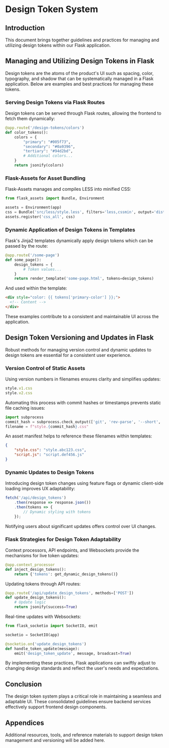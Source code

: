 # Design Token System

## Introduction
This document brings together guidelines and practices for managing and utilizing design tokens within our Flask application.

## Managing and Utilizing Design Tokens in Flask

Design tokens are the atoms of the product's UI such as spacing, color, typography, and shadow that can be systematically managed in a Flask application. Below are examples and best practices for managing these tokens.

### Serving Design Tokens via Flask Routes

Design tokens can be served through Flask routes, allowing the frontend to fetch them dynamically:

```python
@app.route('/design-tokens/colors')
def color_tokens():
    colors = {
        "primary": "#005f73",
        "secondary": "#0a9396",
        "tertiary": "#94d2bd",
        # Additional colors...
    }
    return jsonify(colors)
```

### Flask-Assets for Asset Bundling
Flask-Assets manages and compiles LESS into minified CSS:

```python
from flask_assets import Bundle, Environment

assets = Environment(app)
css = Bundle('src/less/style.less', filters='less,cssmin', output='dist/css/style.css')
assets.register('css_all', css)
```

### Dynamic Application of Design Tokens in Templates
Flask's Jinja2 templates dynamically apply design tokens which can be passed by the route:

```python
@app.route('/some-page')
def some_page():
    design_tokens = {
        # Token values...
    }
    return render_template('some-page.html', tokens=design_tokens)
```

And used within the template:

```html
<div style="color: {{ tokens['primary-color'] }};">
  <!-- Content -->
</div>
```

These examples contribute to a consistent and maintainable UI across the application.

## Design Token Versioning and Updates in Flask
Robust methods for managing version control and dynamic updates to design tokens are essential for a consistent user experience.

### Version Control of Static Assets
Using version numbers in filenames ensures clarity and simplifies updates:

```javascript
style.v1.css
style.v2.css
```

Automating this process with commit hashes or timestamps prevents static file caching issues:

```python
import subprocess
commit_hash = subprocess.check_output(['git', 'rev-parse', '--short', 'HEAD']).decode('utf-8').strip()
filename = f"style.{commit_hash}.css"
```

An asset manifest helps to reference these filenames within templates:

```json
{
    "style.css": "style.abc123.css",
    "script.js": "script.def456.js"
}
```

### Dynamic Updates to Design Tokens
Introducing design token changes using feature flags or dynamic client-side loading improves UX adaptability:

```javascript
fetch('/api/design_tokens')
    .then(response => response.json())
    .then(tokens => {
        // Dynamic styling with tokens
    });
```

Notifying users about significant updates offers control over UI changes.

### Flask Strategies for Design Token Adaptability
Context processors, API endpoints, and Websockets provide the mechanisms for live token updates:

```python
@app.context_processor
def inject_design_tokens():
    return {'tokens': get_dynamic_design_tokens()}
```

Updating tokens through API routes:

```python
@app.route('/api/update_design_tokens', methods=['POST'])
def update_design_tokens():
    # Update logic
    return jsonify(success=True)
```

Real-time updates with Websockets:

```python
from flask_socketio import SocketIO, emit

socketio = SocketIO(app)

@socketio.on('update_design_tokens')
def handle_token_update(message):
    emit('design_token_update', message, broadcast=True)
```

By implementing these practices, Flask applications can swiftly adjust to changing design standards and reflect the user's needs and expectations.

## Conclusion
The design token system plays a critical role in maintaining a seamless and adaptable UI. These consolidated guidelines ensure backend services effectively support frontend design components.

## Appendices
Additional resources, tools, and reference materials to support design token management and versioning will be added here.